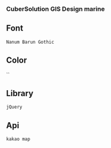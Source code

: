 ### CuberSolution GIS Design marine

## Font

`Nanum Barun Gothic`

## Color

``

## Library

`jQuery`

## Api
`kakao map`
